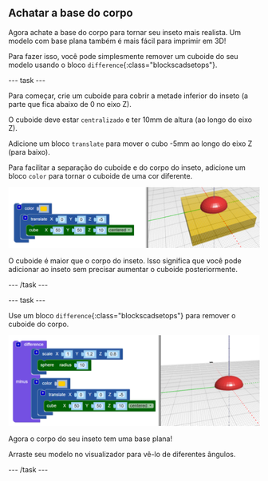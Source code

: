 ## Achatar a base do corpo

Agora achate a base do corpo para tornar seu inseto mais realista. Um modelo com base plana também é mais fácil para imprimir em 3D!

Para fazer isso, você pode simplesmente remover um cuboide do seu modelo usando o bloco `difference`{:class="blockscadsetops"}.

--- task ---

Para começar, crie um cuboide para cobrir a metade inferior do inseto (a parte que fica abaixo de 0 no eixo Z).

O cuboide deve estar `centralizado` e ter 10mm de altura (ao longo do eixo Z).

Adicione um bloco `translate` para mover o cubo -5mm ao longo do eixo Z (para baixo).

Para facilitar a separação do cuboide e do corpo do inseto, adicione um bloco `color` para tornar o cuboide de uma cor diferente.

![captura de tela](images/bug-body-cuboid.png)

O cuboide é maior que o corpo do inseto. Isso significa que você pode adicionar ao inseto sem precisar aumentar o cuboide posteriormente.

--- /task ---

--- task ---

Use um bloco `difference`{:class="blockscadsetops"} para remover o cuboide do corpo.

![captura de tela](images/bug-difference.png)

Agora o corpo do seu inseto tem uma base plana!

Arraste seu modelo no visualizador para vê-lo de diferentes ângulos.

--- /task ---



  
